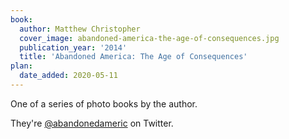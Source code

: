 ```yaml
---
book:
  author: Matthew Christopher
  cover_image: abandoned-america-the-age-of-consequences.jpg
  publication_year: '2014'
  title: 'Abandoned America: The Age of Consequences'
plan:
  date_added: 2020-05-11
---
```


One of a series of photo books by the author.

They're [@abandonedameric](https://twitter.com/abandonedameric/) on Twitter.
